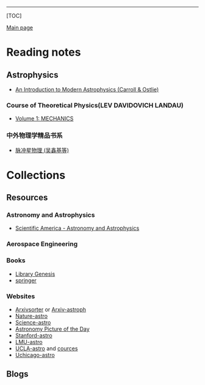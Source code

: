 ------

[TOC]

[Main page](https://rkkuang.github.io/)

# Reading notes

## Astrophysics

- [An Introduction to Modern Astrophysics (Carroll & Ostlie)](AnIntro2ModernAstroph.pdf)

### Course of Theoretical Physics(LEV DAVIDOVICH LANDAU)

- [Volume 1: MECHANICS](landau.pdf)

### 中外物理学精品书系

- [脉冲星物理 (吴鑫基等)](pulsar_physics.pdf)

# Collections

## Resources

### Astronomy and Astrophysics

- [Scientific America - Astronomy and Astrophysics](https://www.scientificamerican.com/article/astronomy-and-astrophysic/)

### Aerospace Engineering

### Books

- [Library Genesis](http://gen.lib.rus.ec/)
- [springer](https://link.springer.com/)

### Websites

- [Arxivsorter](https://www.arxivsorter.org) or [Arxiv-astroph](https://arxiv.org/list/astro-ph/new)
- [Nature-astro](https://www.nature.com/subjects/astronomy-and-astrophysics)
- [Science-astro](https://search.sciencemag.org/?searchTerm=astronomy%20and%20astrophysics&order=newest&limit=textFields&pageSize=10&&)
- [Astronomy Picture of the Day](https://apod.nasa.gov/apod/astropix.html)
- [Stanford-astro](https://exploredegrees.stanford.edu/schoolofhumanitiesandsciences/astronomy/)
- [LMU-astro](https://www.usm.uni-muenchen.de/people/adi/USM-Homepage/Lehre/Lehrveranstaltungen/masterofscience_en.php)
- [UCLA-astro](http://www.astro.ucla.edu/) and [cources](http://www.astro.ucla.edu/education/course.html)
- [Uchicago-astro](https://astro.uchicago.edu/courses/index.php)

## Blogs

